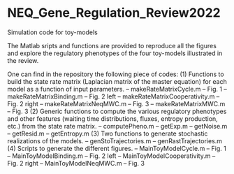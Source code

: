 # NEQ_Gene_Regulation_Review2022
Simulation code for toy-models

The Matlab sripts and functions are provided to reproduce all the
figures and explore the regulatory phenotypes of the four toy-models
illustrated in the review.

One can find in the repository the following piece of codes:
(1) Functions to build the state rate matrix (Laplacian matrix of the
    master equation) for each model as a function of input parameters.
    – makeRateMatrixCycle.m – Fig. 1
    – makeRateMatrixBinding.m – Fig. 2 left
    – makeRateMatrixCooperativity.m – Fig. 2 right
    – makeRateMatrixNeqMWC.m – Fig. 3
    – makeRateMatrixMWC.m – Fig. 3
(2) Generic functions to compute the various regulatory phenotypes and 
    other features (waiting time distributions, fluxes, entropy production,
    etc.) from the state rate matrix.
    – computePheno.m
    – getExp.m
    – getNoise.m
    – getResid.m
    – getEntropy.m
(3) Two functions to generate stochastic realizations of the models.
    – genStoTrajectories.m
    – genRastTrajectories.m
(4) Scripts to generate the different figures.
    – MainToyModelCycle.m – Fig. 1
    – MainToyModelBinding.m – Fig. 2 left
    – MainToyModelCooperativity.m – Fig. 2 right
    – MainToyModelNeqMWC.m – Fig. 3
